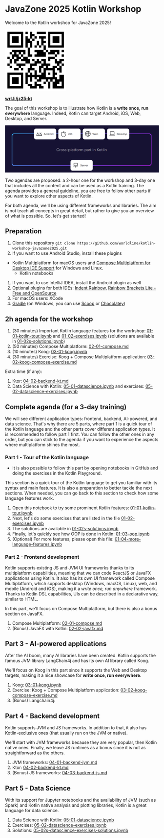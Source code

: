
# JavaZone 2025 Kotlin Workshop

Welcome to the Kotlin workshop for JavaZone 2025!

<img src="./assets/ws-qrcode.svg" width="200" height="200" />

[**wrl.li/jz25-kt**](https://wrl.li/jz25-kt)

The goal of this workshop is to illustrate how Kotlin is a **write once, run everywhere** language.
Indeed, Kotlin can target Android, iOS, Web, Desktop, and Server.

![kmp](assets/kmp.png)

Two agendas are proposed: a 2-hour one for the workshop and 3-day one that includes all the content and can be used as a Kotlin training.
The agenda provides a general guideline, you are free to follow other parts if you want to explore other aspects of Kotlin.

For both agenda, we'll be using different frameworks and libraries.
The aim is not teach all concepts in great detail, but rather to give you an overview of what is possible.
So, let's get started!

## Preparation

1. Clone this repository `git clone https://github.com/worldline/kotlin-workshop-javazone2025.git`
1. If you want to use Android Studio, install these plugins
  - Kotlin Multiplatform for macOS users and [Compose Multiplatform for Desktop IDE Support](https://plugins.jetbrains.com/plugin/16541-compose-multiplatform-for-desktop-ide-support) for Windows and Linux.
    - Kotlin notebooks
1. If you want to use IntelliJ IDEA, install the Android plugin as well
1. Optional plugins for both
  IDEs: [Indent Rainbow](https://plugins.jetbrains.com/plugin/13308-indent-rainbow), [Rainbow Brackets Lite - Free and OpenSource](https://plugins.jetbrains.com/plugin/20710-rainbow-brackets-lite--free-and-opensource)
1. For macOS users: XCode
1. [Gradle](https://gradle.org/install/) (on Windows, you can use [Scoop](https://scoop.sh/) or [Chocolatey](https://chocolatey.org/install))

## 2h agenda for the workshop

1. (30 minutes) Important Kotlin language features for the workshop: [01-01-kotlin-tour.ipynb](./01-01-kotlin-tour.ipynb) and [01-02-exercises.ipynb](./01-02-exercises.ipynb) (solutions are available in [01-02s-solutions.ipynb](./01-02s-solutions.ipynb))
2. (50 minutes) Compose Multiplatform: [02-01-compose.md](02-01-compose.md)
3. (10 minutes) Koog: [03-01-koog.ipynb](./03-01-koog.ipynb)
4. (30 minutes) Exercise: Koog + Compose Multiplatform application: [03-02-koog-compose-exercise.md](./03-02-koog-compose-exercise.md)

Extra time (if any):

1. Ktor: [04-02-backend-kt.md](./04-02-backend-kt.md)
2. Data Science with Kotlin: [05-01-datascience.ipynb](./05-01-datascience.ipynb) and exercises: [05-02-datascience-exercises.ipynb](./05-02-datascience-exercises.ipynb)

## Complete agenda (for a 3-day training)

We will see different application types: frontend, backend, AI-powered, and data science.
That's why there are 5 parts, where part 1 is a quick tour of the Kotlin language and the other parts cover different application types.
It is recommended to follow part 1 first. You can follow the other ones in any order, but you can stick to the agenda if you want to experience the aspects where multiplatform shines the most.

### Part 1 - Tour of the Kotlin language

- It is also possible to follow this part by opening notebooks in GitHub and doing the exercises in the Kotlin Playground.

This section is a quick tour of the Kotlin language to get you familiar with its syntax and main features.
It is also a preparation to better tackle the next sections.
When needed, you can go back to this section to check how some language features work.

1. Open this notebook to try some prominent Kotlin features: [01-01-kotlin-tour.ipynb](./01-01-kotlin-tour.ipynb)
2. Next, let's do some exercises that are listed in the file [01-02-exercises.ipynb](./01-02-exercises.ipynb)
3. The solutions are available in [01-02s-solutions.ipynb](./01-02s-solutions.ipynb)
4. Finally, let's quickly see how OOP is done in Kotlin: [01-03-oop.ipynb](./01-03-oop.ipynb)
5. (Optional) For more features, please open this file: [01-04-more-language-features.ipynb](01-03-more-language-features.ipynb)

### Part 2 - Frontend development

Kotlin supports existing JS and JVM UI frameworks thanks to its multiplatform capabilities,
meaning that we can code ReactJS or JavaFX applications using Kotlin.
It also has its own UI framework called Compose Multiplatform, which supports desktop (Windows, macOS, Linux), web, and mobile (Android and iOS), making it a *write once, run anywhere* framework.
Thanks to Kotlin DSL capabilities, UIs can be described in a declarative way, similar to HTML.

In this part, we'll focus on Compose Multiplatform, but there is also a bonus section on JavaFX.

1. Compose Multiplatform: [02-01-compose.md](02-01-compose.md)
1. (Bonus) JavaFX with Kotlin: [02-02-javafx.md](02-02-javafx.md)

## Part 3 - AI-powered applications

After the AI boom, many AI libraries have been created.
Kotlin supports the famous JVM library LangChain4j and has its own AI library called Koog.

We'll focus on Koog in this part since it supports the Web and Desktop targets, making it a nice showcase for **write once, run everywhere**.

1. Koog: [03-01-koog.ipynb](./03-01-koog.ipynb)
2. Exercise: Koog + Compose Multiplatform application: [03-02-koog-compose-exercise.md](./03-02-koog-compose-exercise.md)
3. (Bonus) Langchain4j:

## Part 4 - Backend development

Kotlin supports JVM and JS frameworks.
In addition to that, it also has Kotlin-exclusive ones (that usually run on the JVM or native).

We'll start with JVM frameworks because they are very popular, then Kotlin native ones.
Finally, we leave JS runtimes as a bonus since it is not as straightforward as the others.

1. JVM frameworks: [04-01-backend-jvm.md](./04-01-backend-jvm.md)
1. Ktor: [04-02-backend-kt.md](./04-02-backend-kt.md)
1. (Bonus) JS frameworks: [04-03-backend-js.md](./04-03-backend-js.md)

## Part 5 - Data Science

With its support for Jupyter notebooks and the availability of JVM (such as Spark) and Kotlin native analysis and plotting libraries, Kotlin is a great language for data science.

1. Data Science with Kotlin: [05-01-datascience.ipynb](./05-01-datascience.ipynb)
2. Exercises: [05-02-datascience-exercises.ipynb](./05-02-datascience-exercises.ipynb)
3. Solutions: [05-02s-datascience-exercises-solutions.ipynb](./05-02s-datascience-exercises-solutions.ipynb)
